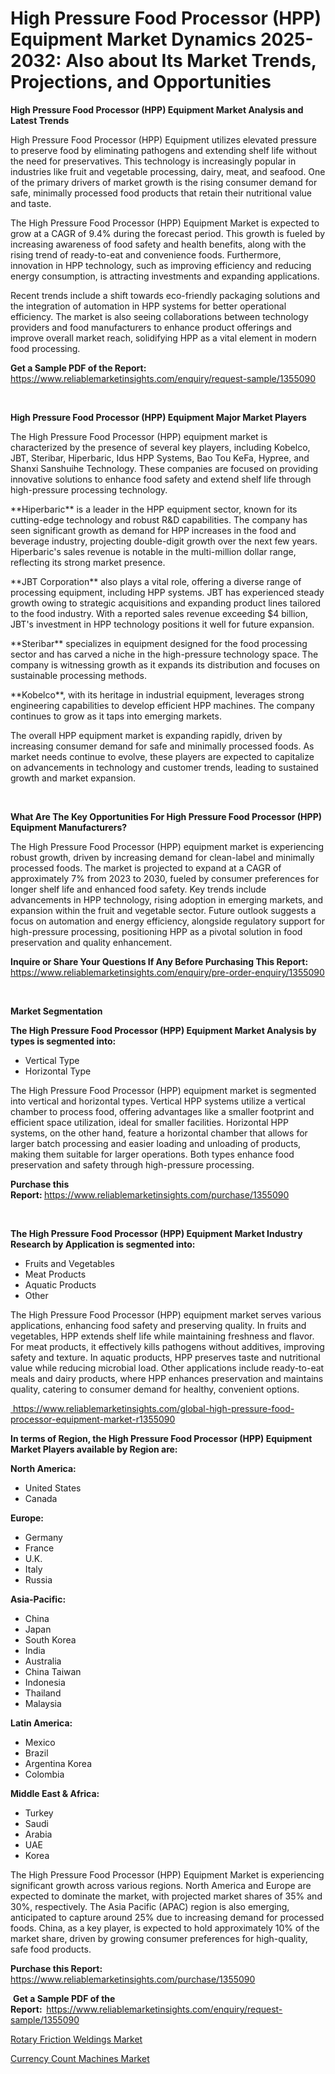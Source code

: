 <p><h1>High Pressure Food Processor (HPP) Equipment Market Dynamics 2025-2032: Also about Its Market Trends, Projections, and Opportunities</h1></p><p><strong>High Pressure Food Processor (HPP) Equipment Market Analysis and Latest Trends</strong></p>
<p><p>High Pressure Food Processor (HPP) Equipment utilizes elevated pressure to preserve food by eliminating pathogens and extending shelf life without the need for preservatives. This technology is increasingly popular in industries like fruit and vegetable processing, dairy, meat, and seafood. One of the primary drivers of market growth is the rising consumer demand for safe, minimally processed food products that retain their nutritional value and taste.</p><p>The High Pressure Food Processor (HPP) Equipment Market is expected to grow at a CAGR of 9.4% during the forecast period. This growth is fueled by increasing awareness of food safety and health benefits, along with the rising trend of ready-to-eat and convenience foods. Furthermore, innovation in HPP technology, such as improving efficiency and reducing energy consumption, is attracting investments and expanding applications. </p><p>Recent trends include a shift towards eco-friendly packaging solutions and the integration of automation in HPP systems for better operational efficiency. The market is also seeing collaborations between technology providers and food manufacturers to enhance product offerings and improve overall market reach, solidifying HPP as a vital element in modern food processing.</p></p>
<p><strong>Get a Sample PDF of the Report:&nbsp;</strong> <a href="https://www.reliablemarketinsights.com/enquiry/request-sample/1355090?utm_campaign=2204&utm_medium=2&utm_source=Github&utm_content=ia&utm_term=28022025&utm_id=high-pressure-food-processor-hpp-equipment">https://www.reliablemarketinsights.com/enquiry/request-sample/1355090</a></p>
<p>&nbsp;</p>
<p><strong>High Pressure Food Processor (HPP) Equipment Major Market Players</strong></p>
<p><p>The High Pressure Food Processor (HPP) equipment market is characterized by the presence of several key players, including Kobelco, JBT, Steribar, Hiperbaric, Idus HPP Systems, Bao Tou KeFa, Hypree, and Shanxi Sanshuihe Technology. These companies are focused on providing innovative solutions to enhance food safety and extend shelf life through high-pressure processing technology.</p><p>**Hiperbaric** is a leader in the HPP equipment sector, known for its cutting-edge technology and robust R&D capabilities. The company has seen significant growth as demand for HPP increases in the food and beverage industry, projecting double-digit growth over the next few years. Hiperbaric's sales revenue is notable in the multi-million dollar range, reflecting its strong market presence.</p><p>**JBT Corporation** also plays a vital role, offering a diverse range of processing equipment, including HPP systems. JBT has experienced steady growth owing to strategic acquisitions and expanding product lines tailored to the food industry. With a reported sales revenue exceeding $4 billion, JBT's investment in HPP technology positions it well for future expansion.</p><p>**Steribar** specializes in equipment designed for the food processing sector and has carved a niche in the high-pressure technology space. The company is witnessing growth as it expands its distribution and focuses on sustainable processing methods.</p><p>**Kobelco**, with its heritage in industrial equipment, leverages strong engineering capabilities to develop efficient HPP machines. The company continues to grow as it taps into emerging markets.</p><p>The overall HPP equipment market is expanding rapidly, driven by increasing consumer demand for safe and minimally processed foods. As market needs continue to evolve, these players are expected to capitalize on advancements in technology and customer trends, leading to sustained growth and market expansion.</p></p>
<p>&nbsp;</p>
<p><strong>What Are The Key Opportunities For High Pressure Food Processor (HPP) Equipment Manufacturers?</strong></p>
<p><p>The High Pressure Food Processor (HPP) equipment market is experiencing robust growth, driven by increasing demand for clean-label and minimally processed foods. The market is projected to expand at a CAGR of approximately 7% from 2023 to 2030, fueled by consumer preferences for longer shelf life and enhanced food safety. Key trends include advancements in HPP technology, rising adoption in emerging markets, and expansion within the fruit and vegetable sector. Future outlook suggests a focus on automation and energy efficiency, alongside regulatory support for high-pressure processing, positioning HPP as a pivotal solution in food preservation and quality enhancement.</p></p>
<p><strong>Inquire or Share Your Questions If Any Before Purchasing This Report:</strong> <a href="https://www.reliablemarketinsights.com/enquiry/pre-order-enquiry/1355090?utm_campaign=2204&utm_medium=2&utm_source=Github&utm_content=ia&utm_term=28022025&utm_id=high-pressure-food-processor-hpp-equipment">https://www.reliablemarketinsights.com/enquiry/pre-order-enquiry/1355090</a></p>
<p>&nbsp;</p>
<p><strong>Market Segmentation</strong></p>
<p><strong>The High Pressure Food Processor (HPP) Equipment Market Analysis by types is segmented into:</strong></p>
<p><ul><li>Vertical Type</li><li>Horizontal Type</li></ul></p>
<p><p>The High Pressure Food Processor (HPP) equipment market is segmented into vertical and horizontal types. Vertical HPP systems utilize a vertical chamber to process food, offering advantages like a smaller footprint and efficient space utilization, ideal for smaller facilities. Horizontal HPP systems, on the other hand, feature a horizontal chamber that allows for larger batch processing and easier loading and unloading of products, making them suitable for larger operations. Both types enhance food preservation and safety through high-pressure processing.</p></p>
<p><strong>Purchase this Report:&nbsp;</strong><a href="https://www.reliablemarketinsights.com/purchase/1355090?utm_campaign=2204&utm_medium=2&utm_source=Github&utm_content=ia&utm_term=28022025&utm_id=high-pressure-food-processor-hpp-equipment">https://www.reliablemarketinsights.com/purchase/1355090</a></p>
<p>&nbsp;</p>
<p><strong>The High Pressure Food Processor (HPP) Equipment Market Industry Research by Application is segmented into:</strong></p>
<p><ul><li>Fruits and Vegetables</li><li>Meat Products</li><li>Aquatic Products</li><li>Other</li></ul></p>
<p><p>The High Pressure Food Processor (HPP) equipment market serves various applications, enhancing food safety and preserving quality. In fruits and vegetables, HPP extends shelf life while maintaining freshness and flavor. For meat products, it effectively kills pathogens without additives, improving safety and texture. In aquatic products, HPP preserves taste and nutritional value while reducing microbial load. Other applications include ready-to-eat meals and dairy products, where HPP enhances preservation and maintains quality, catering to consumer demand for healthy, convenient options.</p></p>
<p><a href="https://www.reliablemarketinsights.com/global-high-pressure-food-processor-equipment-market-r1355090?utm_campaign=2204&utm_medium=2&utm_source=Github&utm_content=ia&utm_term=28022025&utm_id=high-pressure-food-processor-hpp-equipment">&nbsp;https://www.reliablemarketinsights.com/global-high-pressure-food-processor-equipment-market-r1355090</a></p>
<p><strong>In terms of Region, the High Pressure Food Processor (HPP) Equipment Market Players available by Region are:</strong></p>
<p>
    <p> <strong> North America: </strong>
        <ul>
            <li>United States</li>
            <li>Canada</li>
        </ul>
        </p> 
    <p> <strong> Europe: </strong>
        <ul>
            <li>Germany</li>
            <li>France</li>
            <li>U.K.</li>
            <li>Italy</li>
            <li>Russia</li>
        </ul>
        </p> 
    <p> <strong> Asia-Pacific: </strong>
        <ul>
            <li>China</li>
            <li>Japan</li>
            <li>South Korea</li>
            <li>India</li>
            <li>Australia</li>
            <li>China Taiwan</li>
            <li>Indonesia</li>
            <li>Thailand</li>
            <li>Malaysia</li>
        </ul>
        </p> 
    <p> <strong> Latin America: </strong>
        <ul>
            <li>Mexico</li>
            <li>Brazil</li>
            <li>Argentina Korea</li>
            <li>Colombia</li>
        </ul>
        </p> 
    <p> <strong> Middle East & Africa: </strong>
        <ul>
            <li>Turkey</li>
            <li>Saudi</li>
            <li>Arabia</li>
            <li>UAE</li>
            <li>Korea</li>
        </ul>
    </p>
    </p>
<p><p>The High Pressure Food Processor (HPP) Equipment Market is experiencing significant growth across various regions. North America and Europe are expected to dominate the market, with projected market shares of 35% and 30%, respectively. The Asia Pacific (APAC) region is also emerging, anticipated to capture around 25% due to increasing demand for processed foods. China, as a key player, is expected to hold approximately 10% of the market share, driven by growing consumer preferences for high-quality, safe food products.</p></p>
<p><strong>Purchase this Report: </strong><a href="https://www.reliablemarketinsights.com/purchase/1355090?utm_campaign=2204&utm_medium=2&utm_source=Github&utm_content=ia&utm_term=28022025&utm_id=high-pressure-food-processor-hpp-equipment">https://www.reliablemarketinsights.com/purchase/1355090</a></p>
<p>&nbsp;<strong>Get a Sample PDF of the Report:&nbsp;&nbsp;</strong><a href="https://www.reliablemarketinsights.com/enquiry/request-sample/1355090?utm_campaign=2204&utm_medium=2&utm_source=Github&utm_content=ia&utm_term=28022025&utm_id=high-pressure-food-processor-hpp-equipment">https://www.reliablemarketinsights.com/enquiry/request-sample/1355090</a></p>
<p><strong></strong></p>
<p><p><a href="https://github.com/shroffuhpa/Market-Research-Report-List-1/blob/main/rotary-friction-weldings-market.md?utm_campaign=2204&utm_medium=2&utm_source=Github&utm_content=ia&utm_term=28022025&utm_id=high-pressure-food-processor-hpp-equipment">Rotary Friction Weldings Market</a></p><p><a href="https://github.com/reeseberro3j/Market-Research-Report-List-1/blob/main/currency-count-machines-market.md?utm_campaign=2204&utm_medium=2&utm_source=Github&utm_content=ia&utm_term=28022025&utm_id=high-pressure-food-processor-hpp-equipment">Currency Count Machines Market</a></p></p>